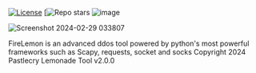 [![License](https://img.shields.io/github/license/Pastlecry/FireLemon?style=flat-square&color=orange)](/LICENSE)
[![Repo stars](https://img.shields.io/github/stars/Pastlecry/FireLemon?style=flat-square&color=orange)
![image](https://github.com/Pastlecry/FireLemon/assets/93829550/24980aec-99b4-4ef1-8978-8b66acc07d90)


![Screenshot 2024-02-29 033807](https://github.com/Pastlecry/FireLemon/assets/93829550/560290af-de13-4155-89b2-c7fddd988709)

FireLemon is an advanced ddos tool powered by python's most powerful frameworks such as Scapy, requests, socket and socks
Copyright 2024 Pastlecry 
Lemonade Tool v2.0.0

